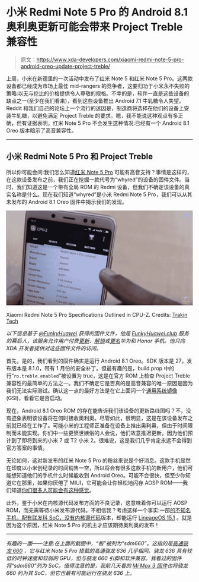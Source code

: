 # 小米 Redmi Note 5 Pro 的 Android 8.1 奥利奥更新可能会带来 Project Treble 兼容性

> 原文：<https://www.xda-developers.com/xiaomi-redmi-note-5-pro-android-oreo-update-project-treble/>

上周，小米在新德里的一次活动中发布了红米 Note 5 和红米 Note 5 Pro。这两款设备都已经成为市场上最佳 mid-rangers 的竞争者，这要归功于小米永不失败的策略:以无与伦比的价格提供令人尊敬的规格。不幸的是，软件一直是这些设备的缺点之一(至少在我们看来)，看到这些设备推出 Android 7.1 牛轧糖令人失望。Reddit 和我们自己的论坛上一个流行的迷因是，制造商将选择在他们的设备上安装牛轧糖，以避免满足 Project Treble 的要求。嗯，我不能说这种观点有多正确，但有证据表明，红米 Note 5 Pro 不会发生这种情况:已经有一个 Android 8.1 Oreo 版本暗示了高音兼容性。

* * *

## 小米 Redmi Note 5 Pro 和 Project Treble

所以你可能会问:我们怎么知道[红米 Note 5 Pro](https://forum.xda-developers.com/redmi-note-5-pro) 可能有高音支持？事情是这样的，在这款设备发布之前，我们正在挖掘一款代号为“whyred”的设备的固件文件。当时，我们知道这是一个带有全局 ROM 的 Redmi 设备，但我们不确定该设备的真实名称是什么。现在我们知道“whyred”是小米 Redmi Note 5 Pro，我们可以从其未发布的 Android 8.1 Oreo 固件中揭示我们的发现。

 <picture>![Xiaomi Redmi Note 5 Pro](img/4a12108cfc7e05f12e0dcb43328bd794.png)</picture> 

Xiaomi Redmi Note 5 Pro Specifications Outlined in CPU-Z. Credits: [Trakin Tech](https://youtu.be/yjWVeSfSPo8?t=362)

*以下信息基于 [@FunkyHuawei](https://twitter.com/FunkyHuawei) 获得的固件文件，他是 [FunkyHuawei.club](https://funkyhuawei.club/) 服务的幕后人，该服务允许用户付费[更新](https://funkyhuawei.club/models)、[解锁](https://www.reddit.com/r/FunkyHuawei/comments/7d5wsi/introducing_funkyhuawei_unbrick_flash_tool/)或[更名](https://www.reddit.com/r/FunkyHuawei/comments/7a5sab/introducing_funkyhuawei_rebrand_tool_rebrand_any/)华为和 Honor 手机。他只向 XDA 开发者提供对这些固件文件的访问。*

首先，是的，我们看到的固件确实是运行 Android 8.1 Oreo。SDK 版本是 27，发布版本是 8.1.0，带有 1 月份的安全补丁。但最有趣的是，build.prop 中的行“`ro.treble.enabled`”被设置为 true，这是在官方 ROM 上检查 Project Treble 兼容性的最简单的方法之一。我们不确定它是否真的是高音兼容的唯一原因是因为我们无法实际测试。确认这一点的最好方法是在它上面闪一个[通用系统镜像](https://www.xda-developers.com/how-project-treble-revolutionizes-custom-roms-android-oreo/) (GSI)，看看它是否启动。

现在，Android 8.1 Oreo ROM 的存在能告诉我们该设备的更新路线图吗？不，没有迹象表明该设备将在何时接收奥利奥。尽管如此，很明显，这是在该设备发布之前就已经在工作了。可能小米的工程师正准备在设备上推出奥利奥，但由于时间限制而未能实现。你们中一些更愤世嫉俗的人会说，他们故意推迟更新，因为他们预计到了即将到来的小米 7 或 T2 小米 2。很难说，这是我们几乎肯定永远不会得到官方答案的事情。

无论如何，这对新发布的红米 Note 5 Pro 的粉丝来说是个好消息。这款手机显然在印度以小米创纪录的时间销售一空，所以将会有很多这款手机的新用户，他们可能想知道他们的手机什么时候能收到 Android Oreo。可能不会很快，但至少你知道它在那里，如果你厌倦了 MIUI，它可能会让你轻松地闪存 AOSP ROM——我们知道[你们很多人可能会有这种感觉](https://www.xda-developers.com/xiaomi-deletes-twitter-poll-android-one-miui/)。

此外，鉴于小米在内核源代码发布方面的不良记录，这意味着你可以运行 AOSP ROM，而无需等待小米发布源代码。不相信我？考虑这样一个事实:一部[的不知名手机，配有联发科 SoC，没有内核源代码](https://www.xda-developers.com/obscure-mediatek-phone-kernel-source-android-oreo-project-treble/)版本，却能运行 [LineageOS 15.1](https://www.xda-developers.com/lineageos-honor-view-10-huawei-mate-10-pro-project-treble/) 。就是因为这个原因，红米 Note 5 Pro 的机主才应该期待奥利奥的发布！

* * *

*有趣的一面——注意:在上面的截图中，“板”被列为“sdm660”。这指的是[高通骁龙 660](https://www.xda-developers.com/qualcomm-unveils-snapdragon-660-and-snapdragon-630-two-upper-mid-tier-socs/) ，它与红米 Note 5 Pro 搭载的高通骁龙 636 几乎相同。骁龙 636 具有较低的时钟速度和较弱的 GPU，但与骁龙 660 引脚和软件兼容。我看过的固件将“sdm660”列为 SoC。值得注意的是，我前几天看的 [Mi Max 3 固件](https://www.xda-developers.com/xiaomi-mi-max-3-wireless-charging-iris-scanner/)也将骁龙 660 列为其 SoC，但它也最有可能运行在骁龙 636 上。*